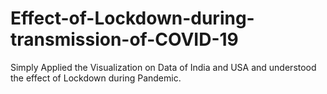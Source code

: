 # Effect-of-Lockdown-during-transmission-of-COVID-19
Simply Applied the Visualization on Data of India and USA and understood the effect of Lockdown during Pandemic.
